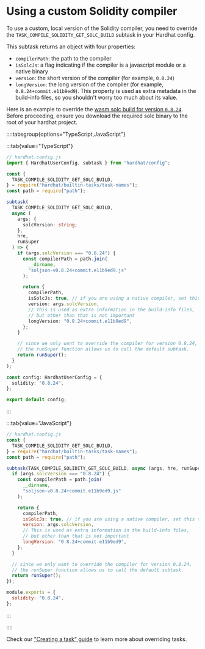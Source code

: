 # Using a custom Solidity compiler

To use a custom, local version of the Solidity compiler, you need to override the `TASK_COMPILE_SOLIDITY_GET_SOLC_BUILD` subtask in your Hardhat config.

This subtask returns an object with four properties:

- `compilerPath`: the path to the compiler
- `isSolcJs`: a flag indicating if the compiler is a javascript module or a native binary
- `version`: the short version of the compiler (for example, `0.8.24`)
- `longVersion`: the long version of the compiler (for example, `0.8.24+commit.e11b9ed9`). This property is used as extra metadata in the build-info files, so you shouldn't worry too much about its value.

Here is an example to override the [wasm solc build for version `0.8.24`](https://binaries.soliditylang.org/wasm/soljson-v0.8.24+commit.e11b9ed9.js). Before proceeding, ensure you download the required solc binary to the root of your hardhat project.

::::tabsgroup{options="TypeScript,JavaScript"}

:::tab{value="TypeScript"}

```ts
// hardhat.config.js
import { HardhatUserConfig, subtask } from "hardhat/config";

const {
  TASK_COMPILE_SOLIDITY_GET_SOLC_BUILD,
} = require("hardhat/builtin-tasks/task-names");
const path = require("path");

subtask(
  TASK_COMPILE_SOLIDITY_GET_SOLC_BUILD,
  async (
    args: {
      solcVersion: string;
    },
    hre,
    runSuper
  ) => {
    if (args.solcVersion === "0.8.24") {
      const compilerPath = path.join(
        __dirname,
        "soljson-v0.8.24+commit.e11b9ed9.js"
      );

      return {
        compilerPath,
        isSolcJs: true, // if you are using a native compiler, set this to false
        version: args.solcVersion,
        // This is used as extra information in the build-info files,
        // but other than that is not important
        longVersion: "0.8.24+commit.e11b9ed9",
      };
    }

    // since we only want to override the compiler for version 0.8.24,
    // the runSuper function allows us to call the default subtask.
    return runSuper();
  }
);

const config: HardhatUserConfig = {
  solidity: "0.8.24",
};

export default config;
```

:::

:::tab{value="JavaScript"}

```js
// hardhat.config.js
const {
  TASK_COMPILE_SOLIDITY_GET_SOLC_BUILD,
} = require("hardhat/builtin-tasks/task-names");
const path = require("path");

subtask(TASK_COMPILE_SOLIDITY_GET_SOLC_BUILD, async (args, hre, runSuper) => {
  if (args.solcVersion === "0.8.24") {
    const compilerPath = path.join(
      __dirname,
      "soljson-v0.8.24+commit.e11b9ed9.js"
    );

    return {
      compilerPath,
      isSolcJs: true, // if you are using a native compiler, set this to false
      version: args.solcVersion,
      // This is used as extra information in the build-info files,
      // but other than that is not important
      longVersion: "0.8.24+commit.e11b9ed9",
    };
  }

  // since we only want to override the compiler for version 0.8.24,
  // the runSuper function allows us to call the default subtask.
  return runSuper();
});

module.exports = {
  solidity: "0.8.24",
};
```

:::

::::

Check our ["Creating a task" guide](/hardhat-runner/docs/advanced/create-task) to learn more about overriding tasks.

